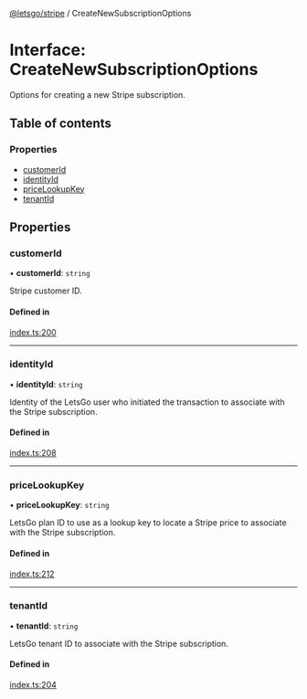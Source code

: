 [@letsgo/stripe](../README.md) / CreateNewSubscriptionOptions

# Interface: CreateNewSubscriptionOptions

Options for creating a new Stripe subscription.

## Table of contents

### Properties

- [customerId](CreateNewSubscriptionOptions.md#customerid)
- [identityId](CreateNewSubscriptionOptions.md#identityid)
- [priceLookupKey](CreateNewSubscriptionOptions.md#pricelookupkey)
- [tenantId](CreateNewSubscriptionOptions.md#tenantid)

## Properties

### customerId

• **customerId**: `string`

Stripe customer ID.

#### Defined in

[index.ts:200](https://github.com/tjanczuk/letsgo/blob/fb7a7f0/packages/stripe/src/index.ts#L200)

___

### identityId

• **identityId**: `string`

Identity of the LetsGo user who initiated the transaction to associate with the Stripe subscription.

#### Defined in

[index.ts:208](https://github.com/tjanczuk/letsgo/blob/fb7a7f0/packages/stripe/src/index.ts#L208)

___

### priceLookupKey

• **priceLookupKey**: `string`

LetsGo plan ID to use as a lookup key to locate a Stripe price to associate with the Stripe subscription.

#### Defined in

[index.ts:212](https://github.com/tjanczuk/letsgo/blob/fb7a7f0/packages/stripe/src/index.ts#L212)

___

### tenantId

• **tenantId**: `string`

LetsGo tenant ID to associate with the Stripe subscription.

#### Defined in

[index.ts:204](https://github.com/tjanczuk/letsgo/blob/fb7a7f0/packages/stripe/src/index.ts#L204)
